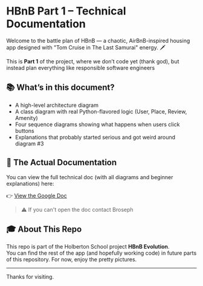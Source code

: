 # HBnB Part 1 – Technical Documentation

Welcome to the battle plan of HBnB — a  chaotic, AirBnB-inspired housing app designed with "Tom Cruise in The Last Samurai" energy. 🗡️

This is **Part 1** of the project, where we don’t code yet (thank god), but instead plan everything like responsible software engineers

## 📚 What’s in this document?

- A high-level architecture diagram 
- A class diagram with real Python-flavored logic (User, Place, Review, Amenity)
- Four sequence diagrams showing what happens when users click buttons
- Explanations that probably started serious and got weird around diagram #3

## 🔗 The Actual Documentation

You can view the full technical doc (with all diagrams and beginner explanations) here:

👉 [View the Google Doc](https://docs.google.com/document/d/1L2x4a0NoOBENj2hHtpS8h6y0a2F0a1vKaW-aN8AmyqM/edit?usp=sharing)

> ⚠️ If you can't open the doc contact Broseph

## 🎓 About This Repo

This repo is part of the Holberton School project **HBnB Evolution**.  
You can find the rest of the app (and hopefully working code) in future parts of this repository. For now, enjoy the pretty pictures.

---

Thanks for visiting.

